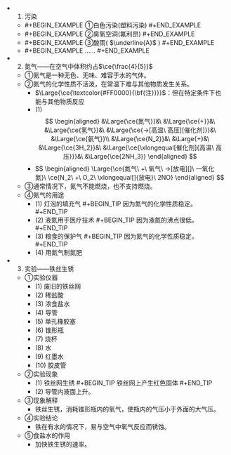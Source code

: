 -
  1. 污染
	-
	  #+BEGIN_EXAMPLE
	  ①白色污染(塑料污染)
	  #+END_EXAMPLE
	-
	  #+BEGIN_EXAMPLE
	  ②臭氧空洞(氟利昂)
	  #+END_EXAMPLE
	-
	  #+BEGIN_EXAMPLE
	  ③酸雨( $\underline{A}$ )
	  #+END_EXAMPLE
	-
	  #+BEGIN_EXAMPLE
	  ……
	  #+END_EXAMPLE
-
  2. 氮气——在空气中体积约占$\ce{\frac{4}{5}}$
	- ①氮气是一种无色、无味、难容于水的气体。
	- ②氮气的化学性质不活泼，在常温下难与其他物质发生关系。
		- $\Large{\ce{\textcolor{#FF0000}{\bf{注}}}}$：但在特定条件下也能与其他物质反应
		- (1) $$
		  \begin{aligned}
		  &\Large{\ce{氮气}}&\ &\Large{\ce{+}}&\ &\Large{\ce{氢气}}&\ &\Large{\ce{->[高温\ 高压][催化剂]}}&\ &\Large{\ce{氨气}}\\
		  &\Large{\ce{N_2}}&\ &\Large{+}&\ &\Large{\ce{3H_2}}&\ &\Large{\ce{\xlongequal[催化剂]{高温\ 高压}}}&\ &\Large{\ce{2NH_3}}
		  \end{aligned}
		  $$
		-
		  $$
		  \begin{aligned}
		  \Large{\ce{氮气\ +\ 氧气\ ->[放电][]\ 一氧化氮}\\
		  \ce{N_2\ +\ O_2\ \xlongequal[]{放电}\ 2NO}
		  \end{aligned}
		  $$
	- ③通常情况下，氮气不能燃烧，也不支持燃烧。
	- ④氮气的用途
		- (1) 灯泡的填充气 
		  #+BEGIN_TIP
		  因为氮气的化学性质稳定。
		  #+END_TIP
		- (2) 液氮用于医疗技术
		  #+BEGIN_TIP
		  因为液氮的沸点很低。
		  #+END_TIP
		- (3) 粮食的保护气
		  #+BEGIN_TIP
		  因为氮气的化学性质稳定。
		  #+END_TIP
		- (4) 用氮气制氮肥
-
  3. 实验——铁丝生锈
	- ①实验仪器
		- (1) 废旧的铁丝网
		- (2) 稀盐酸
		- (3) 浓食盐水
		- (4) 导管
		- (5) 单孔橡胶塞
		- (6) 锥形瓶
		- (7) 烧杯
		- (8) 水
		- (9) 红墨水
		- (10) 胶皮管
	- ②实验现象
		- (1) 铁丝网生锈
		  #+BEGIN_TIP
		  铁丝网上产生红色固体
		  #+END_TIP
		- (2) 导管内液面上升。
	- ③现象解释
		- 铁丝生锈，消耗锥形瓶内的氧气，使瓶内的气压小于外面的大气压。
	- ④实验结论
		- 铁在有水的情况下，易与空气中氧气反应而锈蚀。
	- ⑤食盐水的作用
		- 加快铁生锈的速率。